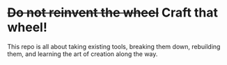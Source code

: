 # ~~Do not reinvent the wheel~~ Craft that wheel!

This repo is all about taking existing tools, breaking them down, rebuilding them, and learning the art of creation along the way.
